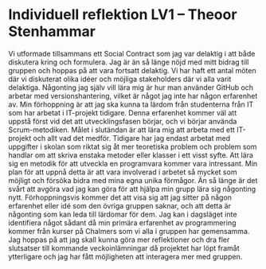 # Individuell reflektion LV1 – Theoor Stenhammar

Vi utformade tillsammans ett Social Contract som jag var delaktig i att både diskutera kring och formulera. Jag är än så länge nöjd med mitt bidrag till gruppen och hoppas på att vara fortsatt delaktig. Vi har haft ett antal möten där vi diskuterat olika idéer och möjliga stakeholders där vi alla varit delaktiga.
Någonting jag själv vill lära mig är hur man använder GitHub och arbetar med versionshantering, vilket är något jag inte har någon erfarenhet av. Min förhoppning är att jag ska kunna ta lärdom från studenterna från IT som har arbetat i IT-projekt tidigare. Denna erfarenhet kommer väl att uppstå först vid det att utvecklingsfasen börjar, och vi börjar använda Scrum-metodiken.
Målet i slutändan är att lära mig att arbeta med ett IT-projekt och allt vad det medför. Tidigare har jag endast arbetat med uppgifter i skolan som riktat sig åt mer teoretiska problem och problem som handlar om att skriva enstaka metoder eller klasser i ett visst syfte. Att lära sig en metodik för att utveckla en programvara kommer vara intressant. Min plan för att uppnå detta är att vara involverad i arbetet så mycket som möjligt och försöka bidra med mina egna unika förmågor.
Än så länge är det svårt att avgöra vad jag kan göra för att hjälpa min grupp lära sig någonting nytt. Förhoppningsvis kommer det att visa sig att jag sitter på någon erfarenhet eller idé som den övriga gruppen saknar, och att detta är någonting som kan leda till lärdomar för dem. Jag kan i dagsläget inte identifiera något sådant då min primära erfarenhet av programmering kommer från kurser på Chalmers som vi alla i gruppen har gemensamma.
Jag hoppas på att jag skall kunna göra mer reflektioner och dra fler slutsatser till kommande veckoinlämningar då projektet har löpt framåt ytterligare och jag har fått möjligheten att interagera mer med gruppen.
